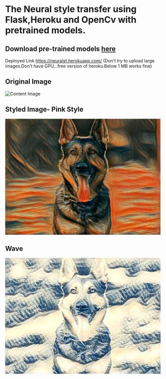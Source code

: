 # The Neural style transfer using Flask,Heroku and OpenCv with pretrained models.

## Download pre-trained models [here](https://github.com/jcjohnson/fast-neural-style)
Deployed Link https://neuralst.herokuapp.com/
(Don't try to upload large images.Don't have GPU...free version of heroku.Below 1 MB works fine)

## Original Image 

![Content Image](https://github.com/prableen14/Neural-Style-Transfer/blob/main/assets/test.jpg)

## Styled Image- Pink Style

![scream](https://github.com/Ani-pejakala/neural-style-transfer-web-app/blob/master/assets/test_the_scream.jpg)

## Wave

![Wave](https://github.com/Ani-pejakala/neural-style-transfer-web-app/blob/master/assets/test_the_wave.jpg)
